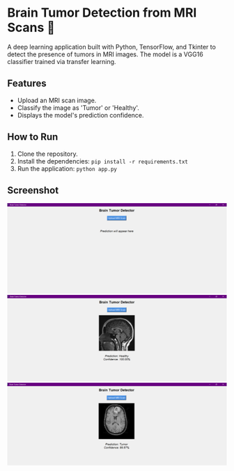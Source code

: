 # Brain Tumor Detection from MRI Scans 🧠

A deep learning application built with Python, TensorFlow, and Tkinter to detect the presence of tumors in MRI images. The model is a VGG16 classifier trained via transfer learning.

## Features

- Upload an MRI scan image.
- Classify the image as 'Tumor' or 'Healthy'.
- Displays the model's prediction confidence.

## How to Run

1.  Clone the repository.
2.  Install the dependencies: `pip install -r requirements.txt`
3.  Run the application: `python app.py`

## Screenshot

![App Screenshot](/app_images/bt1.png)
![App Screenshot](/app_images/bt2.png)
![App Screenshot](/app_images/bt3.png)
